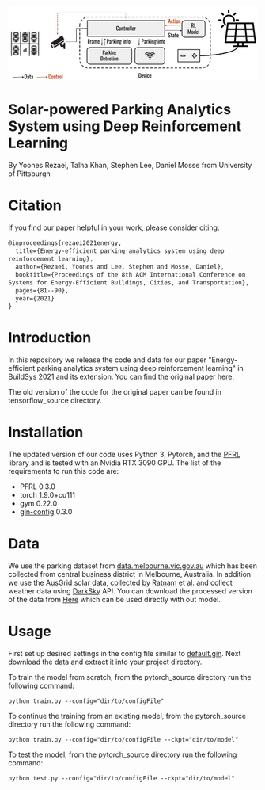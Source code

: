 ![Alt text](/img/solar_desgin.JPG?raw=true)

# Solar-powered Parking Analytics System using Deep Reinforcement Learning

By Yoones Rezaei, Talha Khan, Stephen Lee, Daniel Mosse from University of Pittsburgh

# Citation

If you find our paper helpful in your work, please consider citing:

```
@inproceedings{rezaei2021energy,
  title={Energy-efficient parking analytics system using deep reinforcement learning},
  author={Rezaei, Yoones and Lee, Stephen and Mosse, Daniel},
  booktitle={Proceedings of the 8th ACM International Conference on Systems for Energy-Efficient Buildings, Cities, and Transportation},
  pages={81--90},
  year={2021}
}
```

# Introduction

In this repository we release the code and data for our paper "Energy-efficient parking analytics system using deep reinforcement learning" in BuildSys 2021 and its extension. You can find the original paper [here](https://arxiv.org/pdf/2202.08973).

The old version of the code for the original paper can be found in tensorflow_source directory.


# Installation

The updated version of our code uses Python 3,  Pytorch, and the [PFRL](https://github.com/pfnet/pfrl) library and is tested with an Nvidia RTX 3090 GPU. 
The list of the requirements to run this code are:

- PFRL 0.3.0
- torch 1.9.0+cu111
- gym 0.22.0
- [gin-config](https://github.com/google/gin-config) 0.3.0

# Data
We use the parking dataset from [data.melbourne.vic.gov.au](https://data.melbourne.vic.gov.au/Transport/Parking-bay-arrivals-and-departures-2014/mq3i-cbxd) which has been collected from central business district in Melbourne, Australia. In addition we use the [AusGrid](https://www.ausgrid.com.au/Industry/Our-Research/Data-to-share/Solar-home-electricity-data) solar data, collected by [Ratnam et al.](https://www.tandfonline.com/doi/abs/10.1080/14786451.2015.1100196?journalCode=gsol20) and collect weather data using [DarkSky](https://darksky.net/forecast/40.7127,-74.0059/us12/en) API. You can download the processed version of the data from [Here](https://drive.google.com/file/d/1oajRsAdkDz6xw5kzT0p4oqrN3O60N4Yw/view?usp=sharing) which can be used directly with out model.

# Usage

First set up desired settings in the config file similar to [default.gin](https://github.com/pittcps/rl-parking/blob/main/configs/default.gin).
Next download the data and extract it into your project directory.

To train the model from scratch, from the pytorch_source directory run the following command: 

```
python train.py --config="dir/to/configFile"
```

To continue the training from an existing model, from the pytorch_source directory run the following command: 

```
python train.py --config="dir/to/configFile --ckpt="dir/to/model"
```

To test the model, from the pytorch_source directory run the following command:  
```
python test.py --config="dir/to/configFile --ckpt="dir/to/model"
```


